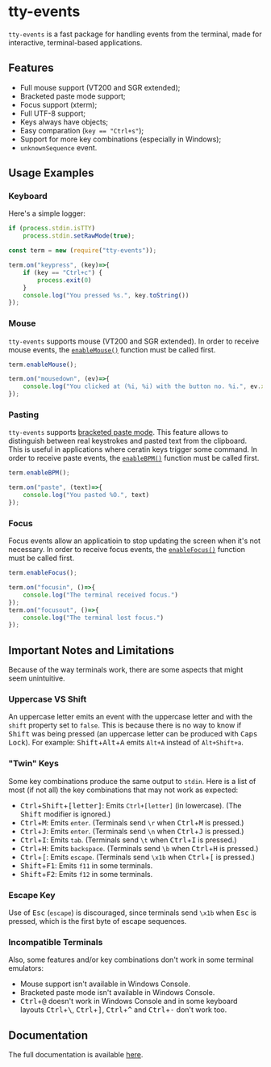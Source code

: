 # tty-events #

`tty-events` is a fast package for handling events from the terminal, made for interactive, terminal-based applications.

## Features

- Full mouse support (VT200 and SGR extended);
- Bracketed paste mode support;
- Focus support (xterm);
- Full UTF-8 support;
- Keys always have objects;
- Easy comparation (`key == "Ctrl+s"`);
- Support for more key combinations (especially in Windows);
- `unknownSequence` event.

## Usage Examples
### Keyboard

Here's a simple logger:

```js
if (process.stdin.isTTY)
	process.stdin.setRawMode(true);

const term = new (require("tty-events"));

term.on("keypress", (key)=>{
	if (key == "Ctrl+c") {
		process.exit(0)
	}
	console.log("You pressed %s.", key.toString())
});
```

### Mouse

`tty-events` supports mouse (VT200 and SGR extended). In order to receive mouse events, the [`enableMouse()`](docs.md#module_tty-events--Terminal+enableMouse) function must be called first.

```js
term.enableMouse();

term.on("mousedown", (ev)=>{
	console.log("You clicked at (%i, %i) with the button no. %i.", ev.x, ev.y, ev.button)
});
```

### Pasting

`tty-events` supports [bracketed paste mode](https://cirw.in/blog/bracketed-paste). This feature allows to distinguish between real keystrokes and pasted text from the clipboard. This is useful in applications where ceratin keys trigger some command. In order to receive paste events, the [`enableBPM()`](docs.md#module_tty-events--Terminal+enableBPM) function must be called first.

```js
term.enableBPM();

term.on("paste", (text)=>{
	console.log("You pasted %O.", text)
});
```

### Focus

Focus events allow an applicatioin to stop updating the screen when it's not necessary. In order to receive focus events, the [`enableFocus()`](docs.md#module_tty-events--Terminal+enableFocus) function must be called first.

```js
term.enableFocus();

term.on("focusin", ()=>{
	console.log("The terminal received focus.")
});
term.on("focusout", ()=>{
	console.log("The terminal lost focus.")
});
```

## Important Notes and Limitations

Because of the way terminals work, there are some aspects that might seem unintuitive.

### Uppercase VS Shift

An uppercase letter emits an event with the uppercase letter and with the `shift` property set to `false`. This is because there is no way to know if <kbd>Shift</kbd> was being pressed (an uppercase letter can be produced with <kbd>Caps Lock</kbd>). For example: <kbd>Shift</kbd>+<kbd>Alt</kbd>+<kbd>A</kbd> emits `Alt+A` instead of `Alt+Shift+a`.

### "Twin" Keys

Some key combinations produce the same output to `stdin`. Here is a list of most (if not all) the key combinations that may not work as expected:

- <kbd>Ctrl</kbd>+<kbd>Shift</kbd>+<kbd>[letter]</kbd>: Emits `Ctrl+[letter]` (in lowercase). (The <kbd>Shift</kbd> modifier is ignored.)
- <kbd>Ctrl</kbd>+<kbd>M</kbd>: Emits `enter`. (Terminals send `\r` when <kbd>Ctrl</kbd>+<kbd>M</kbd> is pressed.)
- <kbd>Ctrl</kbd>+<kbd>J</kbd>: Emits `enter`. (Terminals send `\n` when <kbd>Ctrl</kbd>+<kbd>J</kbd> is pressed.)
- <kbd>Ctrl</kbd>+<kbd>I</kbd>: Emits `tab`. (Terminals send `\t` when <kbd>Ctrl</kbd>+<kbd>I</kbd> is pressed.)
- <kbd>Ctrl</kbd>+<kbd>H</kbd>: Emits `backspace`. (Terminals send `\b` when <kbd>Ctrl</kbd>+<kbd>H</kbd> is pressed.)
- <kbd>Ctrl</kbd>+<kbd>[</kbd>: Emits `escape`. (Terminals send `\x1b` when <kbd>Ctrl</kbd>+<kbd>[</kbd> is pressed.)
- <kbd>Shift</kbd>+<kbd>F1</kbd>: Emits `f11` in some terminals.
- <kbd>Shift</kbd>+<kbd>F2</kbd>: Emits `f12` in some terminals.

### Escape Key

Use of <kbd>Esc</kbd> (`escape`) is discouraged, since terminals send `\x1b` when <kbd>Esc</kbd> is pressed, which is the first byte of escape sequences.

### Incompatible Terminals

Also, some features and/or key combinations don't work in some terminal emulators:

- Mouse support isn't available in Windows Console.
- Bracketed paste mode isn't available in Windows Console.
- <kbd>Ctrl</kbd>+<kbd>@</kbd> doesn't work in Windows Console and in some keyboard layouts <kbd>Ctrl</kbd>+<kbd>\\</kbd>, <kbd>Ctrl</kbd>+<kbd>]</kbd>, <kbd>Ctrl</kbd>+<kbd>^</kbd> and <kbd>Ctrl</kbd>+<kbd>-</kbd> don't work too.

## Documentation

The full documentation is available [here](https://github.com/dd-pardal/tty-events/blob/master/docs.md).